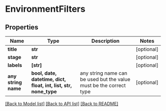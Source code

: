 # EnvironmentFilters


## Properties
Name | Type | Description | Notes
------------ | ------------- | ------------- | -------------
**title** | **str** |  | [optional] 
**stage** | **str** |  | [optional] 
**labels** | **[str]** |  | [optional] 
**any string name** | **bool, date, datetime, dict, float, int, list, str, none_type** | any string name can be used but the value must be the correct type | [optional]

[[Back to Model list]](../README.md#documentation-for-models) [[Back to API list]](../README.md#documentation-for-api-endpoints) [[Back to README]](../README.md)


